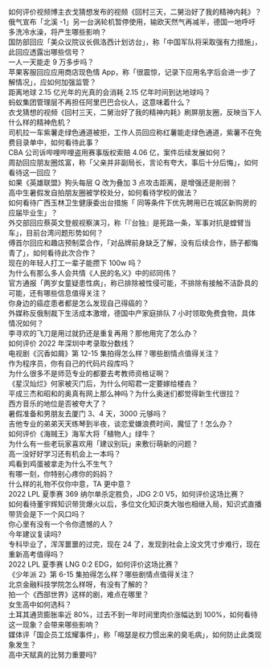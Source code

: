 如何评价视频博主衣戈猜想发布的视频《回村三天，二舅治好了我的精神内耗》？  
俄气宣布「北溪 -1」另一台涡轮机暂停使用，输欧天然气再减半，德国一地呼吁多洗冷水澡，将产生哪些影响？  
国防部回应「美众议院议长佩洛西计划访台」，称「中国军队将采取强有力措施」，此回应透露出哪些信号？  
一人一天能走 9 万多步吗？  
苹果客服回应应用商店现色情 App，称「很震惊，记录下应用名字后会进一步了解情况」，应如何加强监管？  
距离地球 2.15 亿光年的光真的会消耗 2.15 亿年时间到达地球吗？  
蚂蚁集团管理层不再担任阿里巴巴合伙人，这意味着什么？  
衣戈猜想的视频《回村三天，二舅治好了我的精神内耗》刷屏朋友圈，反映当下人什么样的精神危机？  
司机拉一车紫薯走绿色通道被拒，工作人员回应称红薯能走绿色通道，紫薯不在免费目录单中，如何看待此事？  
CBA 公司诉哔哩哔哩盗用赛事版权索赔 4.06 亿，案件后续发展如何？  
周劼回应朋友圈炫富，称「父亲并非副局长，言论有夸大，事后十分后悔」，如何看待这一回应？  
如果《英雄联盟》狗头每层 Q 改为叠加 3 点攻击距离，是增强还是削弱？  
高中生暑假发自拍朋友圈被学校处分，如何看待学校的做法？  
如何看待广西玉林卫生健康委出台措施「 同等条件下优先聘用已在城区新购房的应届毕业生」？  
外交部回应蔡英文登舰视察演习，称「『台独』是死路一条，军事对抗是螳臂当车」，目前台湾问题形势如何？  
傅首尔回应和趣店预制菜合作，「对品牌前身缺乏了解，没有后续合作，肠子都悔青了」，如何看待此次合作？  
现在的年轻人打工一辈子能攒下 100w 吗？  
为什么有那么多人会共情《人民的名义》中的祁同伟？  
官方通报「两岁女童疑患性病」，称已排除被性侵可能，不排除有接触不洁卧具的可能，还有哪些信息值得关注？  
你身边的癌症患者都是怎么发现自己得癌的？  
外媒称反俄制裁下生活成本激增，德国中产家庭排队 7 小时领取免费食物，具体情况如何？  
李寻欢的飞刀是用过就扔还是重复再用？那他用完了怎么办？  
如何评价 2022 年深圳中考录取分数线？  
电视剧《沉香如屑》第 12-15 集拍得怎么样？哪些剧情点值得关注？  
作为程序员，你有自己的代码片段库吗？  
为什么很多不是师范专业的都要去考教师资格证啊？  
《星汉灿烂》何家被灭门后，为什么何昭君一定要嫁给楼垚？  
平成三杰和昭和的奥真有网上那么神吗？为什么奥迷们都觉得新生代很拉？  
西方音乐的地位是否被夸大了？  
暑假准备和男朋友去厦门 3、4 天，3000 元够吗？  
吉他专业的弟弟天天练琴到半夜，谈恋爱嫌浪费时间，魔怔了！怎么办？  
如何评价《海贼王》海军大将「植物人」绿牛？  
为什么有一些老玩家喜欢用「建议别玩」来敷衍萌新的问题？  
高一没好好学习还有机会上一本吗？  
鸡看到鸡蛋被拿走为什么不生气？  
有哪一刻，你特别心疼你的妈妈？  
什么样的礼物不仅你中意，TA 更中意？  
2022 LPL 夏季赛 369 纳尔单杀定胜负，JDG 2:0 V5，如何评价这场比赛？  
如何看待董宇辉知识带货爆火以后，多位文化知识类大咖也相继入局，知识式直播带货会是下一个风口吗？  
你心里有没有一个令你遗憾的人？  
今年建议复读吗?  
专科毕业了，浑浑噩噩的过完，现在 24 了，发现到社会上没文凭寸步难行，现在重新高考值得吗？  
2022 LPL 夏季赛 LNG 0:2 EDG，如何评价这场比赛？  
《少年派 2》第 6-15 集拍得怎么样？哪些剧情点值得关注？  
北京金融科技学院怎么样呀，有没有了解的？  
拍一个《西部世界》这样的剧，难点在哪里？  
女生高中如何选科？  
土耳其通货膨胀率近 80%，过去不到一年时间里肉价涨幅达到 100%，如何看待这一现象？会带来哪些影响？  
媒体评「国企员工炫耀事件」，称「嘚瑟是权力惯出来的臭毛病」，如何防止此类现象发生？  
高中天赋真的比努力重要吗?  
